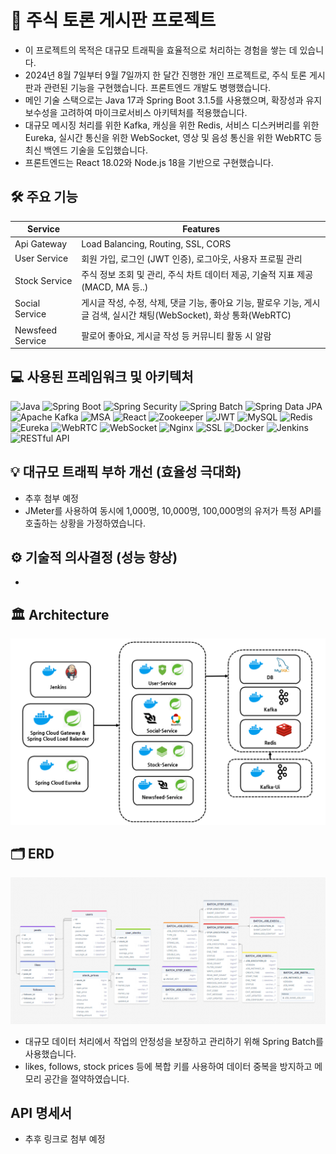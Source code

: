 # 📝 주식 토론 게시판 프로젝트

- 이 프로젝트의 목적은 대규모 트래픽을 효율적으로 처리하는 경험을 쌓는 데 있습니다.
- 2024년 8월 7일부터 9월 7일까지 한 달간 진행한 개인 프로젝트로, 주식 토론 게시판과 관련된 기능을 구현했습니다. 프론트엔드 개발도 병행했습니다.
- 메인 기술 스택으로는 Java 17과 Spring Boot 3.1.5를 사용했으며, 확장성과 유지보수성을 고려하여 마이크로서비스 아키텍처를 적용했습니다.
- 대규모 메시징 처리를 위한 Kafka, 캐싱을 위한 Redis, 서비스 디스커버리를 위한 Eureka, 실시간 통신을 위한 WebSocket, 영상 및 음성 통신을 위한 WebRTC 등 최신 백엔드 기술을 도입했습니다.
- 프론트엔드는 React 18.02와 Node.js 18을 기반으로 구현했습니다.

## 🛠️ 주요 기능

| **Service**         | **Features**                                                                                                 |
|---------------------|-------------------------------------------------------------------------------------------------------------|
| Api Gateway         | Load Balancing, Routing, SSL, CORS                                                                |
| User Service        | 회원 가입, 로그인 (JWT 인증), 로그아웃, 사용자 프로필 관리                                          |
| Stock Service       | 주식 정보 조회 및 관리, 주식 차트 데이터 제공, 기술적 지표 제공(MACD, MA 등..)                      |
| Social Service      | 게시글 작성, 수정, 삭제, 댓글 기능, 좋아요 기능, 팔로우 기능, 게시글 검색, 실시간 채팅(WebSocket), 화상 통화(WebRTC) |
| Newsfeed Service    | 팔로어 좋아요, 게시글 작성 등 커뮤니티 활동 시 알람                                                       |

## 💻 사용된 프레임워크 및 아키텍처

![Java](https://img.shields.io/badge/Java-ED8B00?style=for-the-badge&logo=java&logoColor=white) ![Spring Boot](https://img.shields.io/badge/Spring_Boot-F2F4F9?style=for-the-badge&logo=spring-boot) ![Spring Security](https://img.shields.io/badge/Spring_Security-6DB33F?style=for-the-badge&logo=spring&logoColor=white) ![Spring Batch](https://img.shields.io/badge/Spring_Batch-6DB33F?style=for-the-badge&logo=spring&logoColor=white) ![Spring Data JPA](https://img.shields.io/badge/Spring_Data_JPA-6DB33F?style=for-the-badge&logo=spring&logoColor=white) ![Apache Kafka](https://img.shields.io/badge/Apache%20Kafka-231F20?style=for-the-badge&logo=apache-kafka&logoColor=white) ![MSA](https://img.shields.io/badge/MSA-00897B?style=for-the-badge) ![React](https://img.shields.io/badge/React-20232A?style=for-the-badge&logo=react&logoColor=61DAFB) ![Zookeeper](https://img.shields.io/badge/Zookeeper-FF4B4B?style=for-the-badge&logo=apache-zookeeper&logoColor=white) ![JWT](https://img.shields.io/badge/JWT-000000?style=for-the-badge&logo=JSON%20web%20tokens&logoColor=white) ![MySQL](https://img.shields.io/badge/MySQL-4479A1?style=for-the-badge&logo=mysql&logoColor=white) ![Redis](https://img.shields.io/badge/Redis-DC382D?style=for-the-badge&logo=redis&logoColor=white) ![Eureka](https://img.shields.io/badge/Eureka-4DB33D?style=for-the-badge&logo=spring&logoColor=white) ![WebRTC](https://img.shields.io/badge/WebRTC-333333?style=for-the-badge&logo=webrtc&logoColor=white) ![WebSocket](https://img.shields.io/badge/WebSocket-010101?style=for-the-badge&logo=websocket&logoColor=white) ![Nginx](https://img.shields.io/badge/Nginx-009639?style=for-the-badge&logo=nginx&logoColor=white) ![SSL](https://img.shields.io/badge/SSL-3A9B35?style=for-the-badge&logo=let's-encrypt&logoColor=white) ![Docker](https://img.shields.io/badge/Docker-2496ED?style=for-the-badge&logo=docker&logoColor=white) ![Jenkins](https://img.shields.io/badge/Jenkins-D24939?style=for-the-badge&logo=jenkins&logoColor=white) ![RESTful API](https://img.shields.io/badge/RESTful-02569B?style=for-the-badge&logo=restful-api&logoColor=white) 

## 💡 대규모 트래픽 부하 개선 (효율성 극대화)

- 추후 첨부 예정
- JMeter를 사용하여 동시에 1,000명, 10,000명, 100,000명의 유저가 특정 API를 호출하는 상황을 가정하였습니다.

## ⚙️ 기술적 의사결정 (성능 향상)

- 

## 🏛️ Architecture

![Architecture](./public/Architecture.png)

## 🗂️ ERD

![ERD Diagram](./public/ERD.png)

- 대규모 데이터 처리에서 작업의 안정성을 보장하고 관리하기 위해 Spring Batch를 사용했습니다.
- likes, follows, stock prices 등에 복합 키를 사용하여 데이터 중복을 방지하고 메모리 공간을 절약하였습니다.

## API 명세서

- 추후 링크로 첨부 예정